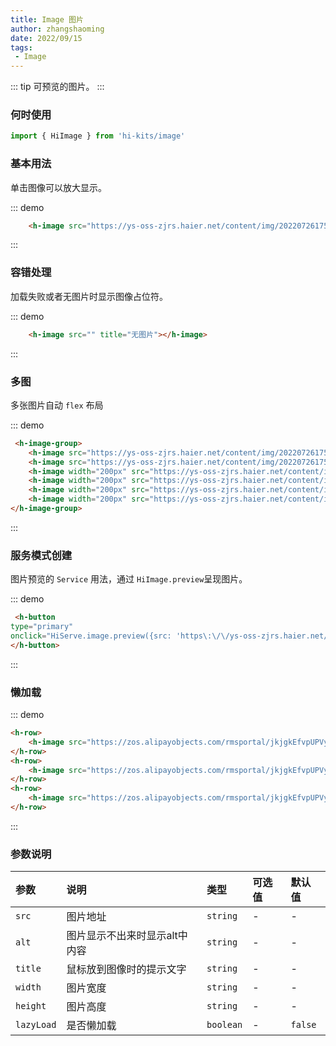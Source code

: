 ```yaml
---
title: Image 图片
author: zhangshaoming
date: 2022/09/15
tags:
 - Image
---
```

::: tip
可预览的图片。
:::

### 何时使用
```ts
import { HiImage } from 'hi-kits/image'
```

### 基本用法

单击图像可以放大显示。


::: demo
```html
    <h-image src="https://ys-oss-zjrs.haier.net/content/img/2022072617500217861338.jpg"></h-image>
```
:::

### 容错处理

加载失败或者无图片时显示图像占位符。

::: demo
```html
    <h-image src="" title="无图片"></h-image>
```
:::

### 多图

多张图片自动 `flex` 布局

::: demo
```html
 <h-image-group>
    <h-image src="https://ys-oss-zjrs.haier.net/content/img/2022072617500217861338.jpg" width="200px"></h-image>
    <h-image src="https://ys-oss-zjrs.haier.net/content/img/2022072617500217861338.jpg" width="200px"></h-image>
    <h-image width="200px" src="https://ys-oss-zjrs.haier.net/content/img/2022072617500217861338.jpg"></h-image>
    <h-image width="200px" src="https://ys-oss-zjrs.haier.net/content/img/2022072617500217861338.jpg"></h-image>
    <h-image width="200px" src="https://ys-oss-zjrs.haier.net/content/img/2022072617500217861338.jpg"></h-image>
    <h-image width="200px" src="https://ys-oss-zjrs.haier.net/content/img/2022072617500217861338.jpg"></h-image>
</h-image-group>
```
:::

### 服务模式创建
图片预览的 `Service` 用法，通过 `HiImage.preview`呈现图片。



::: demo
```html
 <h-button
type="primary"
onclick="HiServe.image.preview({src: 'https\:\/\/ys-oss-zjrs.haier.net/content/img/2022072617500217861338.jpg'})">点击按钮呈现图片
</h-button>

```
:::

### 懒加载

::: demo
```html
<h-row>
    <h-image src="https://zos.alipayobjects.com/rmsportal/jkjgkEfvpUPVyRjUImniVslZfWPnJuuZ.png" height="200px" width="200px" lazyLoad="true"></h-image>
</h-row>
<h-row>
    <h-image src="https://zos.alipayobjects.com/rmsportal/jkjgkEfvpUPVyRjUImniVslZfWPnJuuZ.png" height="200px" width="200px" lazyLoad="true"></h-image>
</h-row>
<h-row>
    <h-image src="https://zos.alipayobjects.com/rmsportal/jkjgkEfvpUPVyRjUImniVslZfWPnJuuZ.png" height="200px" width="200px" lazyLoad="true"></h-image>
</h-row>

```
:::
### 参数说明

|参数|说明|类型|可选值|默认值
|:--|:--|:--|:-----|:---
| `src`| 图片地址 |  `string` | - | -
| `alt`| 图片显示不出来时显示alt中内容 |  `string` | - | -
| `title`| 鼠标放到图像时的提示文字 |  `string` | - | -
| `width`| 图片宽度 |  `string` | - | -
| `height`| 图片高度 |  `string` | - | -
| `lazyLoad`| 是否懒加载 |  `boolean` | - | `false`
